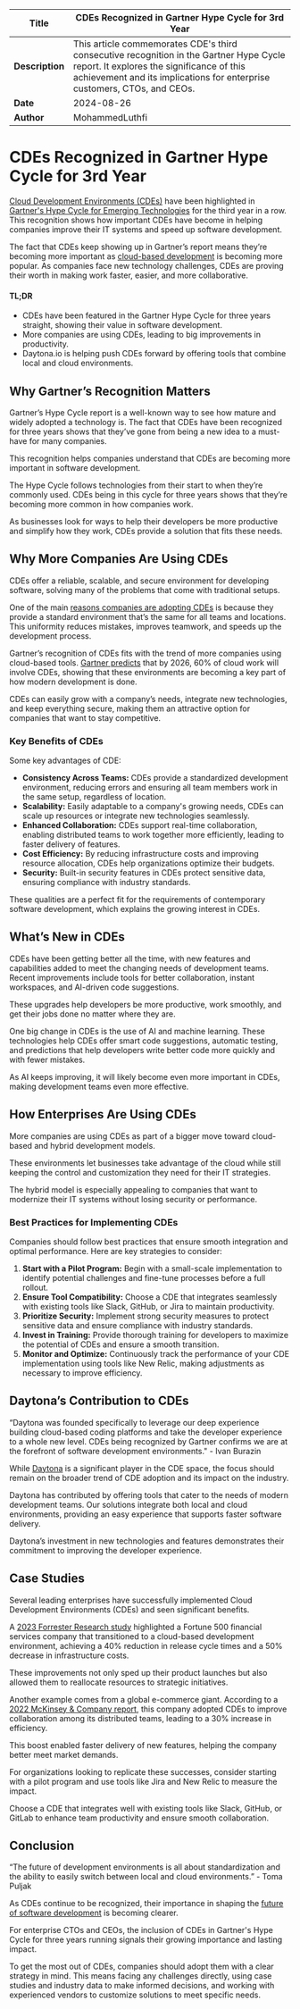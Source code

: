
| **Title**                                    | **CDEs Recognized in Gartner Hype Cycle for 3rd Year**                                                                |
|----------------------------------------------|----------------------------------------------------------------------------------------------------------------------|
| **Description**                              | This article commemorates CDE's third consecutive recognition in the Gartner Hype Cycle report. It explores the significance of this achievement and its implications for enterprise customers, CTOs, and CEOs. |
| **Date**                                     | 2024-08-26                                                                                                           |
| **Author**                                   | MohammedLuthfi                                                                                                       |

# **CDEs Recognized in Gartner Hype Cycle for 3rd Year**

[Cloud Development Environments (CDEs)](https://www.daytona.io/definitions/c/cloud-based-development-environment-cde) have been highlighted in [Gartner's Hype Cycle for Emerging Technologies](https://www.gartner.com/en/articles/what-s-new-in-the-2023-gartner-hype-cycle-for-emerging-technologies) for the third year in a row. This recognition shows how important CDEs have become in helping companies improve their IT systems and speed up software development.

The fact that CDEs keep showing up in Gartner’s report means they’re becoming more important as [cloud-based development](https://www.daytona.io/definitions/c/cloud-ide) is becoming more popular. As companies face new technology challenges, CDEs are proving their worth in making work faster, easier, and more collaborative.

#### **TL;DR**

* CDEs have been featured in the Gartner Hype Cycle for three years straight, showing their value in software development.  
* More companies are using CDEs, leading to big improvements in productivity.  
* Daytona.io is helping push CDEs forward by offering tools that combine local and cloud environments.

## **Why Gartner’s Recognition Matters**

Gartner’s Hype Cycle report is a well-known way to see how mature and widely adopted a technology is. The fact that CDEs have been recognized for three years shows that they’ve gone from being a new idea to a must-have for many companies. 

This recognition helps companies understand that CDEs are becoming more important in software development.

The Hype Cycle follows technologies from their start to when they’re commonly used. CDEs being in this cycle for three years shows that they’re becoming more common in how companies work. 

As businesses look for ways to help their developers be more productive and simplify how they work, CDEs provide a solution that fits these needs.

## **Why More Companies Are Using CDEs**

CDEs offer a reliable, scalable, and secure environment for developing software, solving many of the problems that come with traditional setups. 

One of the main [reasons companies are adopting CDEs](https://www.daytona.io/dotfiles/the-rise-of-cloud-development-environments) is because they provide a standard environment that’s the same for all teams and locations. This uniformity reduces mistakes, improves teamwork, and speeds up the development process.

Gartner’s recognition of CDEs fits with the trend of more companies using cloud-based tools. [Gartner predicts](https://www.gitpod.io/blog/gartner-2023-cde-hypecycle) that by 2026, 60% of cloud work will involve CDEs, showing that these environments are becoming a key part of how modern development is done. 

CDEs can easily grow with a company’s needs, integrate new technologies, and keep everything secure, making them an attractive option for companies that want to stay competitive.

### **Key Benefits of CDEs**

Some key advantages of CDE:

* **Consistency Across Teams:** CDEs provide a standardized development environment, reducing errors and ensuring all team members work in the same setup, regardless of location.  
* **Scalability:** Easily adaptable to a company's growing needs, CDEs can scale up resources or integrate new technologies seamlessly.  
* **Enhanced Collaboration:** CDEs support real-time collaboration, enabling distributed teams to work together more efficiently, leading to faster delivery of features.  
* **Cost Efficiency:** By reducing infrastructure costs and improving resource allocation, CDEs help organizations optimize their budgets.  
* **Security:** Built-in security features in CDEs protect sensitive data, ensuring compliance with industry standards.

These qualities are a perfect fit for the requirements of contemporary software development, which explains the growing interest in CDEs.

## **What’s New in CDEs**

CDEs have been getting better all the time, with new features and capabilities added to meet the changing needs of development teams. Recent improvements include tools for better collaboration, instant workspaces, and AI-driven code suggestions. 

These upgrades help developers be more productive, work smoothly, and get their jobs done no matter where they are.

One big change in CDEs is the use of AI and machine learning. These technologies help CDEs offer smart code suggestions, automatic testing, and predictions that help developers write better code more quickly and with fewer mistakes. 

As AI keeps improving, it will likely become even more important in CDEs, making development teams even more effective.

## **How Enterprises Are Using CDEs**

More companies are using CDEs as part of a bigger move toward cloud-based and hybrid development models. 

These environments let businesses take advantage of the cloud while still keeping the control and customization they need for their IT strategies. 

The hybrid model is especially appealing to companies that want to modernize their IT systems without losing security or performance.

### **Best Practices for Implementing CDEs**

Companies should follow best practices that ensure smooth integration and optimal performance. Here are key strategies to consider:

1. **Start with a Pilot Program:** Begin with a small-scale implementation to identify potential challenges and fine-tune processes before a full rollout.  
2. **Ensure Tool Compatibility:** Choose a CDE that integrates seamlessly with existing tools like Slack, GitHub, or Jira to maintain productivity.  
3. **Prioritize Security:** Implement strong security measures to protect sensitive data and ensure compliance with industry standards.  
4. **Invest in Training:** Provide thorough training for developers to maximize the potential of CDEs and ensure a smooth transition.  
5. **Monitor and Optimize:** Continuously track the performance of your CDE implementation using tools like New Relic, making adjustments as necessary to improve efficiency.

## **Daytona’s Contribution to CDEs**

“Daytona was founded specifically to leverage our deep experience building cloud-based coding platforms and take the developer experience to a whole new level. CDEs being recognized by Gartner confirms we are at the forefront of software development environments." \- Ivan Burazin

While [Daytona](https://www.daytona.io/) is a significant player in the CDE space, the focus should remain on the broader trend of CDE adoption and its impact on the industry. 

Daytona has contributed by offering tools that cater to the needs of modern development teams. Our solutions integrate both local and cloud environments, providing an easy experience that supports faster software delivery.

Daytona’s investment in new technologies and features demonstrates their commitment to improving the developer experience.

## **Case Studies**

Several leading enterprises have successfully implemented Cloud Development Environments (CDEs) and seen significant benefits. 

A [2023 Forrester Research study](https://www.forrester.com/report/the-top-10-trends-in-cloud-2023/RES179876) highlighted a Fortune 500 financial services company that transitioned to a cloud-based development environment, achieving a 40% reduction in release cycle times and a 50% decrease in infrastructure costs. 

These improvements not only sped up their product launches but also allowed them to reallocate resources to strategic initiatives.

Another example comes from a global e-commerce giant. According to a [2022 McKinsey & Company report](https://www.mckinsey.com/\~/media/mckinsey/industries/financial%20services/our%20insights/the%202022%20mckinsey%20global%20payments%20report/the-2022-mckinsey-global-payments-report.pdf), this company adopted CDEs to improve collaboration among its distributed teams, leading to a 30% increase in efficiency. 

This boost enabled faster delivery of new features, helping the company better meet market demands.

For organizations looking to replicate these successes, consider starting with a pilot program and use tools like Jira and New Relic to measure the impact. 

Choose a CDE that integrates well with existing tools like Slack, GitHub, or GitLab to enhance team productivity and ensure smooth collaboration.

## **Conclusion**

“The future of development environments is all about standardization and the ability to easily switch between local and cloud environments.” \- Toma Puljak

As CDEs continue to be recognized, their importance in shaping the [future of software development](https://www.daytona.io/dotfiles/the-future-of-cloud-development-environments) is becoming clearer. 

For enterprise CTOs and CEOs, the inclusion of CDEs in Gartner's Hype Cycle for three years running signals their growing importance and lasting impact.

To get the most out of CDEs, companies should adopt them with a clear strategy in mind. This means facing any challenges directly, using case studies and industry data to make informed decisions, and working with experienced vendors to customize solutions to meet specific needs.

